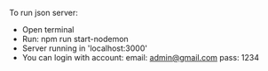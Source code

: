 To run json server:

- Open terminal
- Run: npm run start-nodemon
- Server running in 'localhost:3000'
- You can login with account:
  email: admin@gmail.com
  pass: 1234
